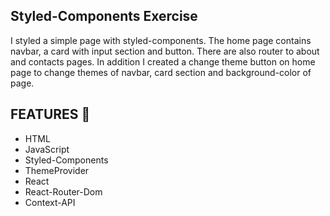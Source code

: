 ## Styled-Components Exercise

I styled a simple page with styled-components. The home page contains navbar, a card with input section and button. There are also router to about and contacts pages. In addition I created  a change theme button on home page to change themes of navbar, card section and background-color of page. 

## FEATURES :rocket:

* HTML
* JavaScript
* Styled-Components
* ThemeProvider
* React
* React-Router-Dom
* Context-API
